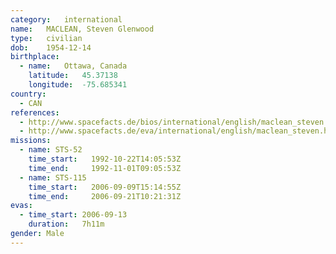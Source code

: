 ```yaml
---
category:	international
name:	MACLEAN, Steven Glenwood
type:	civilian
dob:	1954-12-14
birthplace:
  - name:	Ottawa, Canada
    latitude:	45.37138
    longitude:	-75.685341
country:
  - CAN
references:
  - http://www.spacefacts.de/bios/international/english/maclean_steven.htm
  - http://www.spacefacts.de/eva/international/english/maclean_steven.htm
missions:
  - name: STS-52
    time_start:   1992-10-22T14:05:53Z
    time_end:     1992-11-01T09:05:53Z
  - name: STS-115
    time_start:   2006-09-09T15:14:55Z
    time_end:     2006-09-21T10:21:31Z
evas:
  - time_start: 2006-09-13
    duration:   7h11m
gender:	Male
---
```

